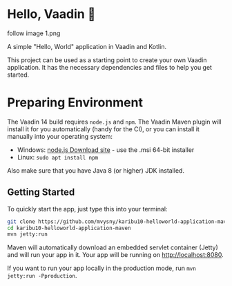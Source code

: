 # Hello, Vaadin 👋

follow image 1.png

A simple "Hello, World" application in Vaadin and Kotlin.

This project can be used as a starting point to create your own Vaadin application.
It has the necessary dependencies and files to help you get started.
# Preparing Environment

The Vaadin 14 build requires `node.js` and `npm`. The Vaadin Maven plugin will install it for
you automatically (handy for the CI), or you can install it manually into your operating system:

* Windows: [node.js Download site](https://nodejs.org/en/download/) - use the .msi 64-bit installer
* Linux: `sudo apt install npm`

Also make sure that you have Java 8 (or higher) JDK installed.

## Getting Started

To quickly start the app, just type this into your terminal:

```bash
git clone https://github.com/mvysny/karibu10-helloworld-application-maven
cd karibu10-helloworld-application-maven
mvn jetty:run
```

Maven will automatically download an embedded servlet container (Jetty) and will run your app in it. Your app will be running on
[http://localhost:8080](http://localhost:8080).

If you want to run your app locally in the production mode, run `mvn jetty:run -Pproduction`.


